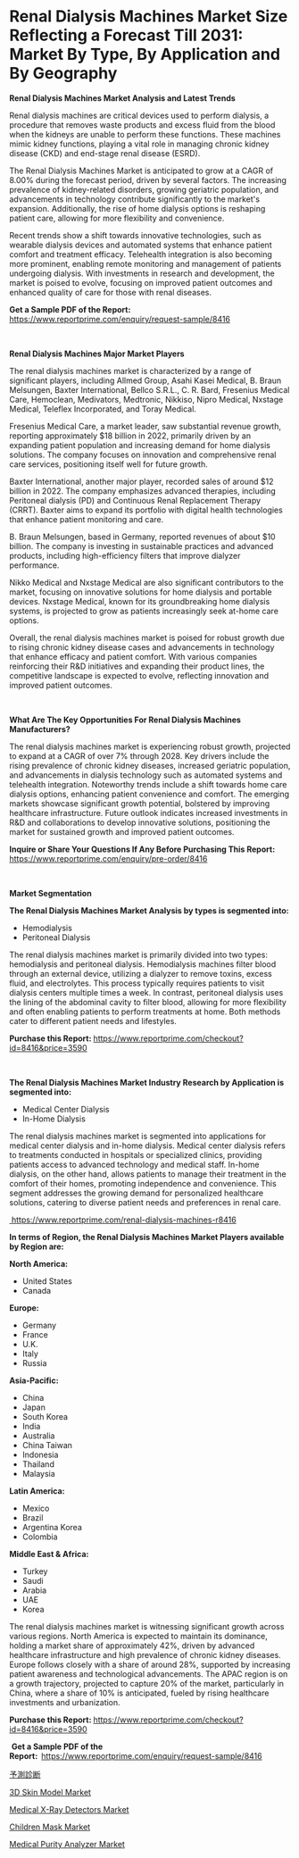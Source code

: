 <p><h1>Renal Dialysis Machines Market Size Reflecting a Forecast Till 2031: Market By Type, By Application and By Geography</h1></p><p><strong>Renal Dialysis Machines Market Analysis and Latest Trends</strong></p>
<p><p>Renal dialysis machines are critical devices used to perform dialysis, a procedure that removes waste products and excess fluid from the blood when the kidneys are unable to perform these functions. These machines mimic kidney functions, playing a vital role in managing chronic kidney disease (CKD) and end-stage renal disease (ESRD).</p><p>The Renal Dialysis Machines Market is anticipated to grow at a CAGR of 8.00% during the forecast period, driven by several factors. The increasing prevalence of kidney-related disorders, growing geriatric population, and advancements in technology contribute significantly to the market's expansion. Additionally, the rise of home dialysis options is reshaping patient care, allowing for more flexibility and convenience. </p><p>Recent trends show a shift towards innovative technologies, such as wearable dialysis devices and automated systems that enhance patient comfort and treatment efficacy. Telehealth integration is also becoming more prominent, enabling remote monitoring and management of patients undergoing dialysis. With investments in research and development, the market is poised to evolve, focusing on improved patient outcomes and enhanced quality of care for those with renal diseases.</p></p>
<p><strong>Get a Sample PDF of the Report:&nbsp;</strong> <a href="https://www.reportprime.com/enquiry/request-sample/8416">https://www.reportprime.com/enquiry/request-sample/8416</a></p>
<p>&nbsp;</p>
<p><strong>Renal Dialysis Machines Major Market Players</strong></p>
<p><p>The renal dialysis machines market is characterized by a range of significant players, including Allmed Group, Asahi Kasei Medical, B. Braun Melsungen, Baxter International, Bellco S.R.L., C. R. Bard, Fresenius Medical Care, Hemoclean, Medivators, Medtronic, Nikkiso, Nipro Medical, Nxstage Medical, Teleflex Incorporated, and Toray Medical.</p><p>Fresenius Medical Care, a market leader, saw substantial revenue growth, reporting approximately $18 billion in 2022, primarily driven by an expanding patient population and increasing demand for home dialysis solutions. The company focuses on innovation and comprehensive renal care services, positioning itself well for future growth.</p><p>Baxter International, another major player, recorded sales of around $12 billion in 2022. The company emphasizes advanced therapies, including Peritoneal dialysis (PD) and Continuous Renal Replacement Therapy (CRRT). Baxter aims to expand its portfolio with digital health technologies that enhance patient monitoring and care.</p><p>B. Braun Melsungen, based in Germany, reported revenues of about $10 billion. The company is investing in sustainable practices and advanced products, including high-efficiency filters that improve dialyzer performance.</p><p>Nikko Medical and Nxstage Medical are also significant contributors to the market, focusing on innovative solutions for home dialysis and portable devices. Nxstage Medical, known for its groundbreaking home dialysis systems, is projected to grow as patients increasingly seek at-home care options.</p><p>Overall, the renal dialysis machines market is poised for robust growth due to rising chronic kidney disease cases and advancements in technology that enhance efficacy and patient comfort. With various companies reinforcing their R&D initiatives and expanding their product lines, the competitive landscape is expected to evolve, reflecting innovation and improved patient outcomes.</p></p>
<p>&nbsp;</p>
<p><strong>What Are The Key Opportunities For Renal Dialysis Machines Manufacturers?</strong></p>
<p><p>The renal dialysis machines market is experiencing robust growth, projected to expand at a CAGR of over 7% through 2028. Key drivers include the rising prevalence of chronic kidney diseases, increased geriatric population, and advancements in dialysis technology such as automated systems and telehealth integration. Noteworthy trends include a shift towards home care dialysis options, enhancing patient convenience and comfort. The emerging markets showcase significant growth potential, bolstered by improving healthcare infrastructure. Future outlook indicates increased investments in R&D and collaborations to develop innovative solutions, positioning the market for sustained growth and improved patient outcomes.</p></p>
<p><strong>Inquire or Share Your Questions If Any Before Purchasing This Report:</strong> <a href="https://www.reportprime.com/enquiry/pre-order/8416">https://www.reportprime.com/enquiry/pre-order/8416</a></p>
<p>&nbsp;</p>
<p><strong>Market Segmentation</strong></p>
<p><strong>The Renal Dialysis Machines Market Analysis by types is segmented into:</strong></p>
<p><ul><li>Hemodialysis</li><li>Peritoneal Dialysis</li></ul></p>
<p><p>The renal dialysis machines market is primarily divided into two types: hemodialysis and peritoneal dialysis. Hemodialysis machines filter blood through an external device, utilizing a dialyzer to remove toxins, excess fluid, and electrolytes. This process typically requires patients to visit dialysis centers multiple times a week. In contrast, peritoneal dialysis uses the lining of the abdominal cavity to filter blood, allowing for more flexibility and often enabling patients to perform treatments at home. Both methods cater to different patient needs and lifestyles.</p></p>
<p><strong>Purchase this Report:&nbsp;</strong><a href="https://www.reportprime.com/checkout?id=8416&price=3590">https://www.reportprime.com/checkout?id=8416&price=3590</a></p>
<p>&nbsp;</p>
<p><strong>The Renal Dialysis Machines Market Industry Research by Application is segmented into:</strong></p>
<p><ul><li>Medical Center Dialysis</li><li>In-Home Dialysis</li></ul></p>
<p><p>The renal dialysis machines market is segmented into applications for medical center dialysis and in-home dialysis. Medical center dialysis refers to treatments conducted in hospitals or specialized clinics, providing patients access to advanced technology and medical staff. In-home dialysis, on the other hand, allows patients to manage their treatment in the comfort of their homes, promoting independence and convenience. This segment addresses the growing demand for personalized healthcare solutions, catering to diverse patient needs and preferences in renal care.</p></p>
<p><a href="https://www.reportprime.com/renal-dialysis-machines-r8416">&nbsp;https://www.reportprime.com/renal-dialysis-machines-r8416</a></p>
<p><strong>In terms of Region, the Renal Dialysis Machines Market Players available by Region are:</strong></p>
<p>
    <p> <strong> North America: </strong>
        <ul>
            <li>United States</li>
            <li>Canada</li>
        </ul>
        </p> 
    <p> <strong> Europe: </strong>
        <ul>
            <li>Germany</li>
            <li>France</li>
            <li>U.K.</li>
            <li>Italy</li>
            <li>Russia</li>
        </ul>
        </p> 
    <p> <strong> Asia-Pacific: </strong>
        <ul>
            <li>China</li>
            <li>Japan</li>
            <li>South Korea</li>
            <li>India</li>
            <li>Australia</li>
            <li>China Taiwan</li>
            <li>Indonesia</li>
            <li>Thailand</li>
            <li>Malaysia</li>
        </ul>
        </p> 
    <p> <strong> Latin America: </strong>
        <ul>
            <li>Mexico</li>
            <li>Brazil</li>
            <li>Argentina Korea</li>
            <li>Colombia</li>
        </ul>
        </p> 
    <p> <strong> Middle East & Africa: </strong>
        <ul>
            <li>Turkey</li>
            <li>Saudi</li>
            <li>Arabia</li>
            <li>UAE</li>
            <li>Korea</li>
        </ul>
    </p>
    </p>
<p><p>The renal dialysis machines market is witnessing significant growth across various regions. North America is expected to maintain its dominance, holding a market share of approximately 42%, driven by advanced healthcare infrastructure and high prevalence of chronic kidney diseases. Europe follows closely with a share of around 28%, supported by increasing patient awareness and technological advancements. The APAC region is on a growth trajectory, projected to capture 20% of the market, particularly in China, where a share of 10% is anticipated, fueled by rising healthcare investments and urbanization.</p></p>
<p><strong>Purchase this Report: </strong><a href="https://www.reportprime.com/checkout?id=8416&price=3590">https://www.reportprime.com/checkout?id=8416&price=3590</a></p>
<p>&nbsp;<strong>Get a Sample PDF of the Report:&nbsp;&nbsp;</strong><a href="https://www.reportprime.com/enquiry/request-sample/8416">https://www.reportprime.com/enquiry/request-sample/8416</a></p>
<p><strong></strong></p>
<p><p><a href="https://medium.com/@burtruozzos0f/predictive-diagnostics-market-%E3%81%AE%E3%82%B0%E3%83%AD%E3%83%BC%E3%83%90%E3%83%AB%E5%B8%82%E5%A0%B4%E6%A6%82%E8%A6%81%E3%81%AF-%E4%B8%96%E7%95%8C%E3%81%8A%E3%82%88%E3%81%B3%E4%B8%BB%E8%A6%81%E5%B8%82%E5%A0%B4%E3%81%AB%E3%81%8A%E3%81%91%E3%82%8B%E6%A5%AD%E7%95%8C%E3%81%AB%E5%BD%B1%E9%9F%BF%E3%82%92%E4%B8%8E%E3%81%88%E3%82%8B%E4%B8%BB%E8%A6%81%E3%81%AA%E3%83%88%E3%83%AC%E3%83%B3%E3%83%89%E3%81%AB%E3%81%A4%E3%81%84%E3%81%A6-%E7%8B%AC%E8%87%AA%E3%81%AE%E8%A6%96%E7%82%B9%E3%82%92%E6%8F%90%E4%BE%9B%E3%81%97%E3%81%BE%E3%81%99-1d290a2169e3">予測診断</a></p><p><a href="https://github.com/yoshih12/Market-Research-Report-List-4/blob/main/3d-skin-model-market.md">3D Skin Model Market</a></p><p><a href="https://medium.com/@othaleffler24/the-medical-x-ray-detectors-market-has-grown-significantly-as-a-result-of-several-important-50a444672430">Medical X-Ray Detectors Market</a></p><p><a href="https://issuu.com/reportprime-2/docs/children-mask-market-size-2030.pptx_2d5bac9fbe7e80">Children Mask Market</a></p><p><a href="https://github.com/naodanhluon8/Market-Research-Report-List-1/blob/main/medical-purity-analyzer-market.md">Medical Purity Analyzer Market</a></p></p>
